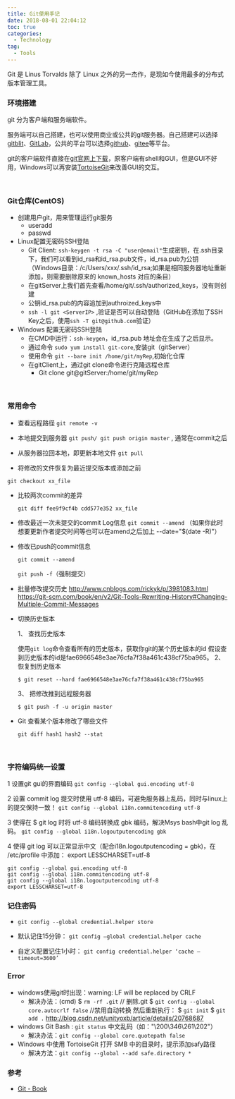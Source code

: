 ```yaml
---
title: Git使用手记
date: 2018-08-01 22:04:12
toc: true
categories:
  - Technology
tag:
  - Tools
---
```


Git 是 Linus Torvalds 除了 Linux 之外的另一杰作，是现如今使用最多的分布式版本管理工具。

<!--more-->

### 环境搭建

git 分为客户端和服务端软件。

服务端可以自己搭建，也可以使用商业或公共的git服务器。自己搭建可以选择[gitblit](http://gitblit.github.io/gitblit/)、[GitLab](https://about.gitlab.com/)，公共的平台可以选择[github](https://github.com/)、[gitee](https://gitee.com/)等平台。

git的客户端软件直接在[git官网上下载](https://git-scm.com/downloads)，原客户端有shell和GUI，但是GUI不好用，Windows可以再安装[TortoiseGit](https://tortoisegit.org)来改善GUI的交互。

<br/>

### Git仓库(CentOS)
  * 创建用户git，用来管理运行git服务
    * useradd <UserID>
    * passwd <UserID>
  * Linux配置无密码SSH登陆
    * Git Client: `ssh-keygen -t rsa -C "user@email"`生成密钥，在.ssh目录下，我们可以看到id_rsa和id_rsa.pub文件，id_rsa.pub为公钥（Windows目录：/c/Users/xxx/.ssh/id_rsa;如果是相同服务器地址重新添加，则需要删除原来的 known_hosts 对应的条目）
    * 在gitServer上我们首先查看/home/git/.ssh/authorized_keys，没有则创建
    * 公钥id_rsa.pub的内容追加到authroized_keys中
    * `ssh -l git <ServerIP>` ,验证是否可以自动登陆（GitHub在添加了SSH Key之后，使用`ssh -T git@github.com`验证）
* Windows 配置无密码SSH登陆
    * 在CMD中运行：`ssh-keygen`，id_rsa.pub 地址会在生成了之后显示。
  * 通过命令 `sudo yum install git-core`,安装git（gitServer）
  * 使用命令 `git --bare init /home/git/myRep`,初始化仓库
  * 在gitClient上，通过git clone命令进行克隆远程仓库
    * Git clone git@gitServer:/home/git/myRep

<br/>

### 常用命令
* 查看远程路径
  `git remote -v`

* 本地提交到服务器
  `git push/ git push origin master` , 通常在commit之后

* 从服务器拉回本地，即更新本地文件
  `git pull`

* 将修改的文件恢复为最近提交版本或添加之前

`git checkout xx_file`

* 比较两次commit的差异

  `git diff fee9f9cf4b cdd577e352 xx_file`

* 修改最近一次未提交的commit Log信息
  `git commit --amend`  （如果你此时想要更新作者提交时间等也可以在amend之后加上 --date="$(date -R)"）

* 修改已push的commit信息

  `git commit --amend`

  `git push -f`（强制提交）

* 批量修改提交历史
  http://www.cnblogs.com/rickyk/p/3981083.html
  https://git-scm.com/book/en/v2/Git-Tools-Rewriting-History#Changing-Multiple-Commit-Messages

* 切换历史版本

  1、 查找历史版本

    使用`git log`命令查看所有的历史版本，获取你git的某个历史版本的id
    假设查到历史版本的id是fae6966548e3ae76cfa7f38a461c438cf75ba965。
  2、 恢复到历史版本

  `$ git reset --hard fae6966548e3ae76cfa7f38a461c438cf75ba965`

  3、 把修改推到远程服务器

  `$ git push -f -u origin master`
  
* Git 查看某个版本修改了哪些文件

  `git diff hash1 hash2 --stat`

<br/>

### 字符编码统一设置
1 设置git gui的界面编码
`git config --global gui.encoding utf-8`

2 设置 commit log 提交时使用 utf-8 编码，可避免服务器上乱码，同时与linux上的提交保持一致！
`git config --global i18n.commitencoding utf-8`

3 使得在 $ git log 时将 utf-8 编码转换成 gbk 编码，解决Msys bash中git log 乱码。
`git config --global i18n.logoutputencoding gbk`

4 使得 git log 可以正常显示中文（配合i18n.logoutputencoding = gbk)，在 /etc/profile 中添加：
  export LESSCHARSET=utf-8

  ```
  git config --global gui.encoding utf-8
  git config --global i18n.commitencoding utf-8
  git config --global i18n.logoutputencoding utf-8
  export LESSCHARSET=utf-8
  ```

### 记住密码
* `git config --global credential.helper store`

* 默认记住15分钟：
  `git config –global credential.helper cache`

* 自定义配置记住1小时：
  `git config credential.helper ‘cache –timeout=3600’`

### Error
* windows使用git时出现：warning: LF will be replaced by CRLF
  * 解决办法：(cmd)
      $ `rm -rf .git`  // 删除.git
      $ `git config --global core.autocrlf false`  //禁用自动转换
      然后重新执行：
      $ `git init`
      $ `git add .`
      </cmd>
      http://blog.csdn.net/unityoxb/article/details/20768687
* windows Git Bash : `git status` 中文乱码（如："\200\346\261\202"）
  * 解决办法：`git config --global core.quotepath false`
* Windows 中使用 TortoiseGit 打开 SMB 中的目录时，提示添加safy路径
    * 解决方法：`git config --global --add safe.directory *`

### 参考

* [Git - Book](https://git-scm.com/book/zh/v2)